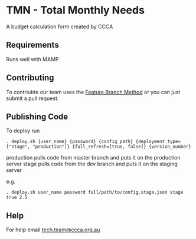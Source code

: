 TMN - Total Monthly Needs
===
A budget calculation form created by CCCA

Requirements
---
Runs well with MAMP

Contributing
---
To contriubte our team uses the [Feature Branch Method](https://www.atlassian.com/git/tutorials/comparing-workflows/feature-branch-workflow) or you can just submit a pull request.

Publishing Code
---
To deploy run
```
. deploy.sh {user_name} {password} {config_path} {deployment_type=["stage", "production"]} {full_refresh=[true, false]} {version_number}
```
production pulls code from master branch and puts it on the production server
stage pulls code from the dev branch and puts it on the staging server

e.g.
```
. deploy.sh user_name password full/path/to/config.stage.json stage true 2.5
```
Help
---
For help email tech.team@ccca.org.au
